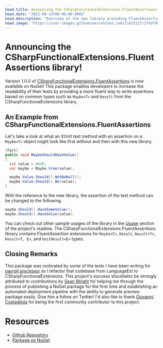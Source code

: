 ```yaml
---
head.title: Announcing the CSharpFunctionalExtensions.FluentAssertions library!
head.date: "2022-09-14T00:00:00.000Z"
head.description: "Overview of the new library providing FluentAssertions for CSharpFunctionalExtensions. Now available on NuGet!"
head.image: "https://user-images.githubusercontent.com/11415127/179379912-3dab6c76-524b-4d55-b8b5-d7156d913f8a.png"
---
```


# Announcing the CSharpFunctionalExtensions.FluentAssertions library!

Version 1.0.0 of [CSharpFunctionalExtensions.FluentAssertions](https://www.nuget.org/packages/CSharpFunctionalExtensions.FluentAssertions) is now available on NuGet! This package enables developers to increase the readability of their tests by providing a more fluent way to write assertions based on common types such as `Maybe<T>` and `Result` from the CSharpFunctionalExtensions library.

## An Example from CSharpFunctionalExtensions.FluentAssertions

Let's take a look at what an XUnit test method with an assertion on a `Maybe<T>` object might look like first without and then with this new library.

```csharp
[Fact]
public void MaybeShouldHaveValue()
{
  int value = 4680;
  var maybe = Maybe.From(value);

  maybe.Value.Should().NotBeNull();
  maybe.Value.Should().Be(value); 
}
```

With the reference to the new library, the assertion of the test method can be changed to the following.

```csharp
maybe.Should().HaveSomeValue();
maybe.Should().HaveValue(value);
```

You can check out other sample usages of the library in the [Usage](https://github.com/NitroDevs/CSharpFunctionalExtensions.FluentAssertions#usage) section of the project's readme. The CSharpFunctionalExtensions.FluentAssertions library contains FluentAssertion extensions for `Maybe<T>`, `Result`, `Result<T>`, `Result<T, E>`, and `UnitResult<E>` types.

## Closing Remarks

This package was motivated by some of the tests I have been writing for [payroll processor](https://github.com/KyleMcMaster/payroll-processor) as I refactor that codebase from LanguageExt to CSharpFunctionalExtensions. This project's success shouldalso be strongly attributed to contributions by [Sean Wright](https://twitter.com/seangwright) for helping me through the process of publishing a NuGet package for the first time and establishing an automated deployment pipeline with the ability to generate preview package easily. Give him a follow on Twitter! I'd also like to thank [Giovanni Costagliola](https://github.com/MrBogomips) for being the first community contributor to this project.

# Resources

* [Github Repository](https://github.com/NitroDevs/CSharpFunctionalExtensions.FluentAssertions)
* [Package on NuGet](https://www.nuget.org/packages/CSharpFunctionalExtensions.FluentAssertions)
